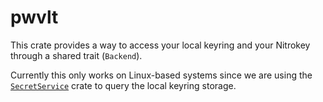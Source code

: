 # pwvlt

This crate provides a way to access your local keyring and your Nitrokey
through a shared trait (`Backend`).


Currently this only works on Linux-based systems since we are using
the [`SecretService`](https://crates.io/crates/secret-service) crate to query
the local keyring storage.
